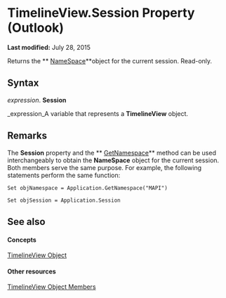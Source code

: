 
# TimelineView.Session Property (Outlook)

 **Last modified:** July 28, 2015

Returns the  ** [NameSpace](f0dcaa19-07f5-5d42-a3bf-2e42b7885644.md)**object for the current session. Read-only.

## Syntax

 _expression_. **Session**

 _expression_A variable that represents a  **TimelineView** object.


## Remarks

The  **Session** property and the ** [GetNamespace](6175d0d9-5a61-ce45-35c0-b70895d757b3.md)** method can be used interchangeably to obtain the **NameSpace** object for the current session. Both members serve the same purpose. For example, the following statements perform the same function:


```
Set objNamespace = Application.GetNamespace("MAPI") 
```


```
Set objSession = Application.Session
```


## See also


#### Concepts


 [TimelineView Object](fb14c1a1-f542-fa1e-f30f-c5ee3d2f0206.md)
#### Other resources


 [TimelineView Object Members](fa134129-519f-6f08-dc53-5e72085f9cc0.md)
